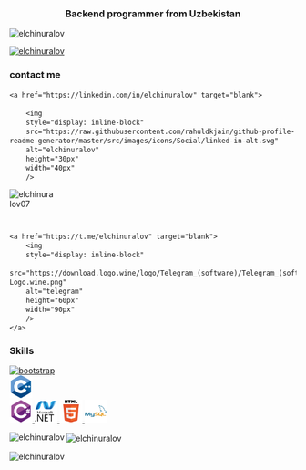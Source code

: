 <h3 align="center">Backend programmer from Uzbekistan</h3>

<p align="left">
  <img
    src="https://komarev.com/ghpvc/?username=elchinuralov&label=Profile%20views&color= 0e75b6&style=flat"
    alt="elchinuralov"
  />
</p>

<p align="left">
  <a href="https://github.com/ryo-ma/github-profile-trophy">
    <img
      src="https://github-profile-trophy.vercel.app/?username=elchinuralov"
      alt="elchinuralov"
  />
    
  </a>
</p>

<h3 align="left">contact me</h3>

<p align="left">
  
    <a href="https://linkedin.com/in/elchinuralov" target="blank">

        <img
        style="display: inline-block"
        src="https://raw.githubusercontent.com/rahuldkjain/github-profile-readme-generator/master/src/images/icons/Social/linked-in-alt.svg"
        alt="elchinuralov"
        height="30px"
        width="40px"
        />
  </a>

  <a href="https://www.leetcode.com/elchinuralov07" target="blank">
        <img
        style="display: inline-block"
        src="https://assets.leetcode.com/static_assets/public/webpack_bundles/images/logo-dark.e99485d9b.svg"
        alt="elchinuralov07"
        height="60px"
        width="80px"
        />
    </a>
    
    <a href="https://t.me/elchinuralov" target="blank">
        <img
        style="display: inline-block"
        src="https://download.logo.wine/logo/Telegram_(software)/Telegram_(software)-Logo.wine.png"
        alt="telegram"
        height="60px"
        width="90px"
        />
    </a>
</p>

<h3 align="left">Skills</h3>
<p align="left">

  <a href="https://getbootstrap.com" target="_blank" rel="noreferrer">
    <img
      src="https://raw.githubusercontent.com/devicons/devicon /master/icons/bootstrap/bootstrap-plain-wordmark.svg"
      alt="bootstrap"
      width="40"
      height="40"
    />
  </a>
  <br>
  <a href="https://www.w3schools.com /cpp/" target="_blank" rel="noreferrer">
    <img
    src="https://raw.githubusercontent.com/devicons/devicon/master/icons/cplusplus/cplusplus-original.svg"
    alt="cplusplus" " width="40" height="40"/>
  </a>
  <br>
  <a href="https://www.w3schools.com/cs/" target="_blank" rel="noreferrer"
    ><img
      src="https://raw.githubusercontent.com/devicons/devicon/master/icons/csharp/csharp-original.svg"
      alt="csharp"
      width="40"
      height="40"
    />
  </a>


  <a href="https://dotnet.microsoft.com/ " target="_blank" rel="noreferrer">
    <img
      src="https://raw.githubusercontent.com/devicons/devicon/master/icons/dot-net/dot-net-original-wordmark.svg"
      alt="dotnet"
      width="40"
      height="40"
    />
  </a>

  <a href="https://www.w3.org/html/" target="_blank" rel="noreferrer">
    <img
      src="https://raw.githubusercontent.com/devicons/devicon/master/icons/html5/html5-original-wordmark.svg"
      alt="html5"
      width="40"
      height="40"
    />
  </a>


  <a href="https://www.mysql. com/" target="_blank" rel="noreferrer">
    <img
      src="https://raw.githubusercontent.com/devicons/devicon/master/icons/mysql/mysql-original-wordmark.svg"
      alt="mysql"
      width="40"
      height="40"
    />
  </a>

</p>

<p>
  <img
    align="left"
    src="https://github-readme-stats.vercel.app/api/top-langs?username=elchinuralov&show_icons=true&locale=en&layout=compact"
    alt="elchinuralov"
  />
</p>


<p>
   <img
    align="center"
    src="https://github-readme-stats.vercel.app/api?username=elchinuralov&show_icons=true&locale=en"
    alt="elchinuralov"
  />
</p>


<p>
  <img
    align="center"
    src="https://github-readme-streak-stats.herokuapp.com/?user=elchinuralov&"
    alt="elchinuralov"
  />
</p>
